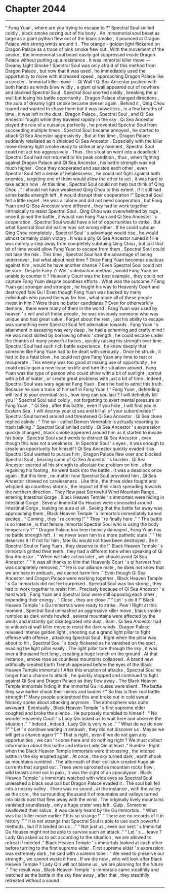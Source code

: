 
# Chapter 2044


---

“ Fang Yuan , where are you trying to escape to ?” Spectral Soul smiled coldly , black smoke oozing out of his body .
An immemorial soul beast as large as a giant python flew out of the black smoke , it pounced at Dragon Palace with strong winds around it .
The orange - golden light flickered on Dragon Palace as a trace of pink smoke flew out .
With the movement of the smoke , the immemorial soul beast easily got suppressed inside Dragon Palace without putting up a resistance .
It was immortal killer move — Dreamy Light Smoke !
Spectral Soul was only afraid of this method from Dragon Palace , but now that it was used , he immediately used the opportunity to move with increased speed , approaching Dragon Palace like a specter .
Immortal killer move — Qi Wall !
Qi Sea Ancestor pushed with both hands as winds blew wildly , a giant qi wall appeared out of nowhere and blocked Spectral Soul .
Spectral Soul snorted coldly , breaking the qi wall but losing his battle opportunity .
Dragon Palace changed directions , the aura of dreamy light smoke became denser again .
Behind it , Qing Chou roared and wanted to chase them but it was powerless , in a few breaths of time , it was left in the dust .
Dragon Palace , Spectral Soul , and Qi Sea Ancestor fought while they traveled rapidly in the sky .
Qi Sea Ancestor played the role of a nuisance perfectly , he prevented Spectral Soul from succeeding multiple times .
Spectral Soul became annoyed , he started to attack Qi Sea Ancestor aggressively .
But at this time , Dragon Palace suddenly retaliated as it shielded Qi Sea Ancestor . Especially with the killer move dreamy light smoke ready to strike at any moment , Spectral Soul could not act too aggressively .
Thus , the situation went into a deadlock !
Spectral Soul had not returned to his peak condition , thus , when fighting against Dragon Palace and Qi Sea Ancestor , his battle strength was not much higher . Once they cooperated and assisted each other , even Spectral Soul felt a sense of helplessness , he could not fight against both enemies , targeting one of them would allow the other to act , it was hard to take action now .
At this time , Spectral Soul could not help but think of Qing Chou .
“ I should not have weakened Qing Chou to this extent . If it still had some battle strength left , it would disrupt their cooperation !” Spectral Soul felt a little regret .
He was all alone and did not need cooperation , but Fang Yuan and Qi Sea Ancestor were different , they had to work together intrinsically to resist Spectral Soul .
Qing Chou was overwhelmed by rage , once it joined the battle , it would ruin Fang Yuan and Qi Sea Ancestor ’ s cooperation , Spectral Soul would have a lot of opportunities to strike .
But what Spectral Soul did earlier was not wrong either . If he could subdue Qing Chou completely , Spectral Soul ’ s advantage would rise , he would almost certainly claim victory .
It was a pity Qi Sea Ancestor ruined it !
He was merely a step away from completely subduing Qing Chou , but just that bit of time would allow Fang Yuan to escape from them , Spectral Soul could not take the risk .
This time , Spectral Soul had the advantage of being undercover , but what about next time ?
Once Fang Yuan becomes cautious against him , would he have another chance ?
Even Spectral Soul could not be sure .
Despite Fairy Zi Wei ’ s deduction method , would Fang Yuan be unable to counter it ?
Heavenly Court was the best example , they could not capture Fang Yuan despite countless efforts .
What was the outcome ?
Fang Yuan got stronger and stronger , he fought his way to Heavenly Court and destroyed fate Gu !
Even though Fang Yuan was backed by many individuals who paved the way for him , what made all of these people invest in him ?
Were there no better candidates ?
Even for otherworldly demons , there were many of them in the world .
Fang Yuan was used by heaven ’ s will and all these people , he was obviously someone who was unique and had great value .
Forget about the rest , just his ability to escape was something even Spectral Soul felt admiration towards .
Fang Yuan ’ s attainment in escaping was very deep , he had a scheming and crafty mind ! He was most skilled by borrowing others ’ strength , he could escape under the thumbs of many powerful forces , quickly raising his strength over time .
Spectral Soul had such rich battle experience , he knew deeply that someone like Fang Yuan had to be dealt with seriously . Once he struck , it had to be a fatal blow , he could not give Fang Yuan any time to rest or recuperate . This enemy was too good at making use of opportunity , he could easily gain a new lease on life and turn the situation around .
Fang Yuan was the type of person who could shine with a bit of sunlight , sprout with a bit of water , or create great problems with just a bit of time .
Indeed , Spectral Soul was wary against Fang Yuan .
Even he had to admit this truth .
Because he saw a trace of himself in Fang Yuan !
“ Fang Yuan , defending will lead to your eventual loss , how long can you last ? I will definitely kill you !” Spectral Soul said coldly , not forgetting to exert mental pressure on Fang Yuan .
“ Qi Sea , after this battle , even if you hide , I will find you in Eastern Sea . I will destroy your qi sea and kill all of your subordinates !” Spectral Soul turned around and threatened Qi Sea Ancestor .
Qi Sea clone replied calmly : “ The so - called Demon Venerable is actually resorting to trash talking .”
Spectral Soul smiled coldly .
Qi Sea Ancestor ’ s expression quickly changed , black smoke appeared around him as it started to invade his body .
Spectral Soul used words to distract Qi Sea Ancestor , even though this was not a weakness , in Spectral Soul ’ s eyes , it was enough to create an opportunity for himself !
Qi Sea Ancestor quickly evaded it as Spectral Soul wanted to pursue him , Dragon Palace flew over and blocked Spectral Soul , bearing some of Qi Sea Ancestor ’ s burden .
Qi Sea Ancestor exerted all his strength to alleviate the problem on him , after regaining his footing , he went back into the battle .
It was a deadlock once again .
But this time , no matter how Spectral Soul provoked him , Qi Sea Ancestor showed no carelessness .
Like this , the three sides fought and whipped up countless storms , the impact of their clash spreading towards the northern direction .
They flew past Sorrowful Wind Mountain Range , entering Intestinal Gorge .
Black Heaven Temple ’ s immortals were hiding in Intestinal Gorge .
Several Immortal Gu Houses were concealed around Intestinal Gorge , leaking no aura at all .
Seeing that the battle far away was approaching them , Black Heaven Temple ’ s immortals immediately turned excited .
“ Coming , they ’ re coming !”
“ They ’ re finally here .”
“ The battle is so intense , is that female immortal Spectral Soul who is using the body temporarily ?”
“ Dragon Palace has been heavily damaged , Fang Yuan has no battle strength left , I ’ ve never seen him in a more pathetic state .”
“ He deserves it ! If not for him , fate Gu would not have been destroyed . Be it Spectral Soul or Fang Yuan , they deserve to die !”
Black Heaven Temple ’ s immortals gritted their teeth , they had a different tone when speaking of Qi Sea Ancestor .
“ When we take action later , we should avoid Qi Sea Ancestor .”
“ It was all thanks to him that Heavenly Court ’ s qi harvest fruit was completely removed .”
“ He is our alliance mate , he does not know that we are here in ambush , we cannot harm him .”
Even though Qi Sea Ancestor and Dragon Palace were working together , Black Heaven Temple ’ s Gu Immortals did not feel surprised . Spectral Soul was too strong , they had to work together to resist him . Precisely because of Qi Sea Ancestor ’ s hard work , Fang Yuan and Spectral Soul were still opposing each other , expending their energy .
“ Close , they are close .”
“ Let ’ s do it !”
Black Heaven Temple ’ s Gu Immortals were ready to strike .
Pew !
Right at this moment , Spectral Soul unleashed an aggressive killer move , black smoke rumbled as dark winds howled , several mountains were affected by the winds and instantly got disintegrated into dust .
Bam .
Qi Sea Ancestor had to unleash qi wall killer move to resist the dark winds .
Dragon Palace released intense golden light , shooting out a grand light pillar to fight offense with offense , attacking Spectral Soul .
Right when the pillar was about to hit , Spectral Soul ’ s body flickered as he vanished on the spot , evading the light pillar easily .
The light pillar tore through the sky , it was over a thousand feet long , creating a huge trench on the ground . At that instance , smoke rose as countless mountains collapsed .
A brand new artificially created Earth Trench appeared before the eyes of the Black Heaven Temple immortals !
After this eruption of attacks , Spectral Soul no longer had a chance to attack , he quickly stopped and continued to fight against Qi Sea and Dragon Palace as they flew away .
The Black Heaven Temple immortals hiding in the Immortal Gu Houses were silent .
The battle they saw earlier shook their minds and bodies !
“ So this is their real battle strength !” Many people understood this and broke out in cold sweat .
Nobody spoke about attacking anymore .
The atmosphere was quite awkward .
Eventually , Black Heaven Temple ’ s first supreme elder coughed and broke the silence .
He purposely mumbled to himself : “ No wonder Heavenly Court ’ s Lady Qin asked us to wait here and observe the situation .”
“ Indeed , indeed , Lady Qin is very wise .”
“ What do we do now ?”
“ Let ’ s continue waiting in ambush , they did not discover us . Maybe we will get a chance again ?”
“ That is right , even if we do not gain any opportunities , we can ’ t come here and do nothing right ? We must collect information about this battle and inform Lady Qin at least .”
Rumble !
Right when the Black Heaven Temple immortals were discussing , the intense battle in the sky erupted again .
At once , the sky turned dark , earth shook as mountains rumbled .
The aftermath of their collision created huge air currents that surged out . Trees were uprooted as mountain rocks flew , wild beasts cried out in pain , it was the sight of an apocalypse .
Black Heaven Temple ’ s immortals watched with wide eyes as Spectral Soul unleashed a black soul ball but Dragon Palace evaded it .
The soul ball fell into a nearby valley .
There was no sound , at the instance , with the valley as the core , the surrounding thousand li of mountains and valleys turned into black dust that flew away with the wind . The originally lively mountains vanished soundlessly , only a huge crater was left .
Gulp .
Someone swallowed their saliva , it was clearly heard by the Gu Immortals .
“ What was that killer move earlier ? It is so strange !”
“ There are no records of it in history .”
“ It is not strange that Spectral Soul is able to use such powerful methods , but if it landed on us …”
“ Not just us , even our sect ’ s Immortal Gu Houses might not be able to survive such an attack .”
“ Let ’ s … leave ? Lady Qin asked us to act according to the situation , we are allowed to retreat if needed .”
Black Heaven Temple ’ s immortals looked at each other before turning to the first supreme elder .
First supreme elder ’ s expression was extremely dark , he said with a solemn tone : “ We need to preserve our strength , we cannot waste it here . If we die now , who will look after Black Heaven Temple ? Lady Qin will not blame us , we are planning for the future .”
The result was , Black Heaven Temple ’ s immortals came stealthily and watched as the battle in the sky flew away , after that , they stealthily retreated without a sound .

---

